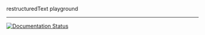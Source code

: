 restructuredText playground

----------------------------------

[![Documentation Status](https://readthedocs.org/projects/rst-playground/badge/?version=latest)](http://rst-playground.readthedocs.io/en/latest/?badge=latest)
